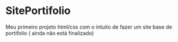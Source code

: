 # SitePortifolio
Meu primeiro projeto html/css com o intuito de fazer um site base de portifolio ( ainda não está finalizado)
